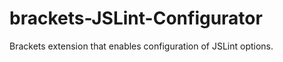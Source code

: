 brackets-JSLint-Configurator
============================

Brackets extension that enables configuration of JSLint options.
